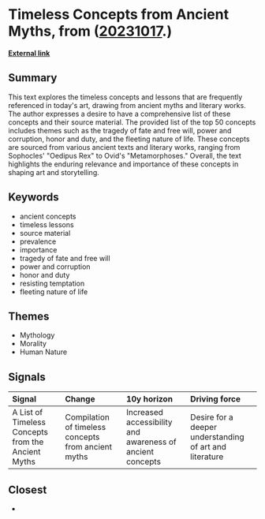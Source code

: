 # __Timeless Concepts from Ancient Myths__, from ([20231017](https://kghosh.substack.com/p/20231017).)

__[External link](https://danielmiessler.com/p/timeless-concepts-from-ancient-myths)__



## Summary

This text explores the timeless concepts and lessons that are frequently referenced in today's art, drawing from ancient myths and literary works. The author expresses a desire to have a comprehensive list of these concepts and their source material. The provided list of the top 50 concepts includes themes such as the tragedy of fate and free will, power and corruption, honor and duty, and the fleeting nature of life. These concepts are sourced from various ancient texts and literary works, ranging from Sophocles' "Oedipus Rex" to Ovid's "Metamorphoses." Overall, the text highlights the enduring relevance and importance of these concepts in shaping art and storytelling.

## Keywords

* ancient concepts
* timeless lessons
* source material
* prevalence
* importance
* tragedy of fate and free will
* power and corruption
* honor and duty
* resisting temptation
* fleeting nature of life

## Themes

* Mythology
* Morality
* Human Nature

## Signals

| Signal                                             | Change                                              | 10y horizon                                               | Driving force                                           |
|:---------------------------------------------------|:----------------------------------------------------|:----------------------------------------------------------|:--------------------------------------------------------|
| A List of Timeless Concepts from the Ancient Myths | Compilation of timeless concepts from ancient myths | Increased accessibility and awareness of ancient concepts | Desire for a deeper understanding of art and literature |

## Closest

* 